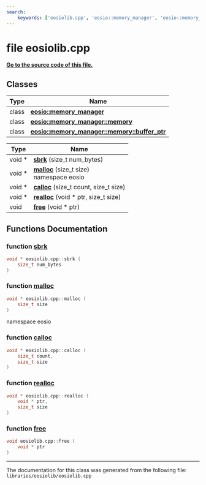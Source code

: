 ```yaml
---
search:
    keywords: ['eosiolib.cpp', 'eosio::memory_manager', 'eosio::memory_manager::memory', 'eosio::memory_manager::memory::buffer_ptr', 'sbrk', 'malloc', 'calloc', 'realloc', 'free']
---
```


# file eosiolib.cpp

**[Go to the source code of this file.](eosiolib_8cpp_source.md)**
## Classes

|Type|Name|
|-----|-----|
|class|[**eosio::memory\_manager**](classeosio_1_1memory__manager.md)|
|class|[**eosio::memory\_manager::memory**](classeosio_1_1memory__manager_1_1memory.md)|
|class|[**eosio::memory\_manager::memory::buffer\_ptr**](classeosio_1_1memory__manager_1_1memory_1_1buffer__ptr.md)|



|Type|Name|
|-----|-----|
|void \*|[**sbrk**](eosiolib_8cpp_aeda051d5eb402437e0d2289cc6321fcd.md#1aeda051d5eb402437e0d2289cc6321fcd) (size\_t num\_bytes) |
|void \*|[**malloc**](eosiolib_8cpp_a7ac38fce3243a7dcf448301ee9ffd392.md#1a7ac38fce3243a7dcf448301ee9ffd392) (size\_t size) <br>namespace eosio |
|void \*|[**calloc**](eosiolib_8cpp_add8a2c74f2c5f5e3db163234988f61d6.md#1add8a2c74f2c5f5e3db163234988f61d6) (size\_t count, size\_t size) |
|void \*|[**realloc**](eosiolib_8cpp_a1a6b5e8d2f1c37e5b43e4345586075be.md#1a1a6b5e8d2f1c37e5b43e4345586075be) (void \* ptr, size\_t size) |
|void|[**free**](eosiolib_8cpp_afbedc913aa4651b3c3b4b3aecd9b4711.md#1afbedc913aa4651b3c3b4b3aecd9b4711) (void \* ptr) |


## Functions Documentation

### function <a id="1aeda051d5eb402437e0d2289cc6321fcd" href="#1aeda051d5eb402437e0d2289cc6321fcd">sbrk</a>

```cpp
void * eosiolib.cpp::sbrk (
    size_t num_bytes
)
```



### function <a id="1a7ac38fce3243a7dcf448301ee9ffd392" href="#1a7ac38fce3243a7dcf448301ee9ffd392">malloc</a>

```cpp
void * eosiolib.cpp::malloc (
    size_t size
)
```

namespace eosio 


### function <a id="1add8a2c74f2c5f5e3db163234988f61d6" href="#1add8a2c74f2c5f5e3db163234988f61d6">calloc</a>

```cpp
void * eosiolib.cpp::calloc (
    size_t count,
    size_t size
)
```



### function <a id="1a1a6b5e8d2f1c37e5b43e4345586075be" href="#1a1a6b5e8d2f1c37e5b43e4345586075be">realloc</a>

```cpp
void * eosiolib.cpp::realloc (
    void * ptr,
    size_t size
)
```



### function <a id="1afbedc913aa4651b3c3b4b3aecd9b4711" href="#1afbedc913aa4651b3c3b4b3aecd9b4711">free</a>

```cpp
void eosiolib.cpp::free (
    void * ptr
)
```





----------------------------------------
The documentation for this class was generated from the following file: `libraries/eosiolib/eosiolib.cpp`
